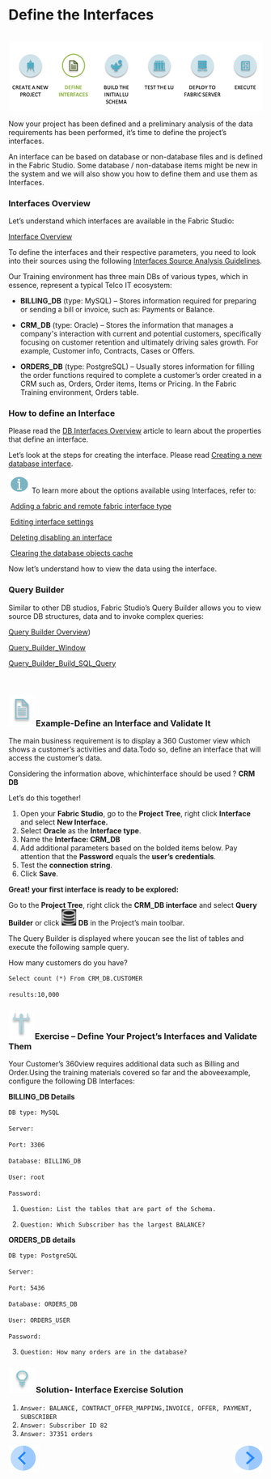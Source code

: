 #   Define the Interfaces

​                                                     ![](/academy/Training_Level_1/03_fabric_basic_LU/images/fabric_main_flow_03.png)

Now your project has been defined and a preliminary analysis of the data requirements has been performed, it’s time to define the project’s interfaces. 

 An interface can be based on database or non-database files and is defined in the Fabric Studio. Some database / non-database items might be new in the system and we will also show you how to define them and use them as Interfaces.

 

### Interfaces Overview

Let’s understand which interfaces are available in the Fabric Studio:

[Interface Overview](/articles/05_DB_interfaces/01_interfaces_overview.md)

To define the interfaces and their respective parameters, you need to look into their sources using the following [Interfaces Source Analysis Guidelines](/articles/05_DB_interfaces/02_interfaces_source_analysis_guidelines.md).

Our Training environment has three main DBs of various types, which in essence, represent a typical Telco IT ecosystem:

-  **BILLING_DB** (type: MySQL) – Stores information required for preparing or sending a bill or invoice, such as: Payments or Balance. 

- **CRM_DB** (type: Oracle) – Stores the information that manages a company's interaction with current and potential customers, specifically focusing on customer retention and ultimately driving sales growth. For example, Customer info, Contracts, Cases or Offers.

- **ORDERS_DB** (type: PostgreSQL) – Usually stores information for filling the order functions required to complete a customer’s order created in a CRM such as, Orders, Order items, Items or Pricing. In the Fabric Training environment, Orders table. 

  

### How to define an Interface

Please read the [DB Interfaces Overview](/articles/05_DB_interfaces/03_DB_interfaces_overview.md) article to learn about the properties that define an interface. 

Let’s look at the steps for creating the interface. Please read [Creating a new database interface](/articles/05_DB_interfaces/04_creating_a_new_database_interface.md).

 

![](/academy/Training_Level_1/03_fabric_basic_LU/images/information.png) To learn more about the options available using Interfaces, refer to:

​	[Adding a fabric and remote fabric interface type](/articles/05_DB_interfaces/05_adding_a_fabric_and_remote_fabric_interface_type.md)

​	[Editing interface settings](/articles/05_DB_interfaces/06_editing_interface_settings.md)

​	[Deleting disabling an interface](/articles/05_DB_interfaces/07_deleting_disabling_an_interface.md)

​	[Clearing the database objects cache](/articles/05_DB_interfaces/08_clearing_the_database_objects_cache.md)



 Now let’s understand how to view the data using the interface.

### Query Builder

Similar to other DB studios, Fabric Studio’s Query Builder allows you to view source DB structures, data and to invoke complex queries:

[Query Builder Overview](/articles/11_query_builder/01_query_builder_overview.md))

<!--Once loaded to Git: 11_1 Query Builder Overview-->

[Query_Builder_Window]()

<!--Once loaded to Git: 11_2 Query_Builder_Window-->

[Query_Builder_Build_SQL_Query]()

<!--Once loaded to Git: 11_3 Query_Builder_Build_SQL_Query-->

​       

### ![](/academy/Training_Level_1/03_fabric_basic_LU/images/example.png)Example-Define an Interface and Validate It

The main business requirement is to display a 360 Customer view which shows a customer’s activities and data.Todo so, define an interface that will access the customer’s data.

Considering the information above, whichinterface should be used ? **CRM DB**

 Let’s do this together!

1. Open your **Fabric Studio**, go to the **Project Tree**, right click **Interface** and select **New Interface.**
2. Select **Oracle** as the **Interface type**.
3. Name the **Interface: CRM_DB**
4. Add additional parameters based on the bolded items below. Pay attention that the **Password** equals the **user’s** **credentials**.
5. Test the **connection string**.
6. Click **Save**.

**Great!  your first interface is ready to be explored:**

Go to the **Project Tree**, right click the **CRM_DB interface** and select **Query Builder** or click ![](/academy/Training_Level_1/03_fabric_basic_LU/images/DBicon.png)  **DB**  in the Project’s main toolbar. 

The Query Builder is displayed where youcan see the list of tables and execute the following sample query.

How many customers do you have?

```
Select count (*) From CRM_DB.CUSTOMER

results:10,000
```

 

###  ![](/academy/Training_Level_1/03_fabric_basic_LU/images/Exercise.png)Exercise – Define Your Project’s Interfaces and Validate Them

 Your Customer’s 360view requires additional data such as Billing and Order.Using the training materials covered so far and the aboveexample, configure the following DB Interfaces:

 **BILLING_DB Details**

```
DB type: MySQL

Server: 

Port: 3306

Database: BILLING_DB

User: root

Password: 
```

1. `Question: List the tables that are part of the Schema.`

2. `Question: Which Subscriber has the largest BALANCE?`

   

 **ORDERS_DB details**

```
DB type: PostgreSQL

Server: 

Port: 5436

Database: ORDERS_DB

User: ORDERS_USER

Password: 
```



3. `Question: How many orders are in the database?` 

 

### ![](/academy/Training_Level_1/03_fabric_basic_LU/images/Solution.png)Solution- Interface Exercise Solution

1. `Answer: BALANCE, CONTRACT_OFFER_MAPPING,INVOICE, OFFER, PAYMENT, SUBSCRIBER`
2. `Answer: Subscriber ID 82`
3. `Answer: 37351 orders`

[![Previous](/articles/images/Previous.png)](/academy/Training_Level_1/03_fabric_basic_LU/02_create_a_fabric_project.md)[<img align="right" width="60" height="54" src="/articles/images/Next.png">](/academy/Training_Level_1/03_fabric_basic_LU/05_LU_flow.md)


